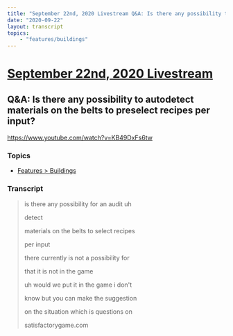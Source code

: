 ```yaml
---
title: "September 22nd, 2020 Livestream Q&A: Is there any possibility to autodetect materials on the belts to preselect recipes per input?"
date: "2020-09-22"
layout: transcript
topics:
    - "features/buildings"
---
```

# [September 22nd, 2020 Livestream](../2020-09-22.md)
## Q&A: Is there any possibility to autodetect materials on the belts to preselect recipes per input?
https://www.youtube.com/watch?v=KB49DxFs6tw

### Topics
* [Features > Buildings](../topics/features/buildings.md)

### Transcript

> is there any possibility for an audit uh
> 
> detect
> 
> materials on the belts to select recipes
> 
> per input
> 
> there currently is not a possibility for
> 
> that it is not in the game
> 
> uh would we put it in the game i don't
> 
> know but you can make the suggestion
> 
> on the situation which is questions on
> 
> satisfactorygame.com
> 
